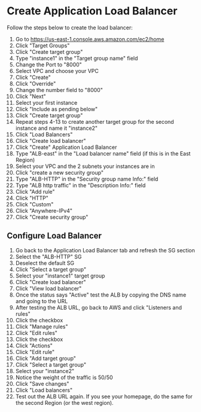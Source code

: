 # Create Application Load Balancer

Follow the steps below to create the load balancer:

1. Go to https://us-east-1.console.aws.amazon.com/ec2/home
2. Click "Target Groups"
3. Click "Create target group"
4. Type "instance1" in the "Target group name" field
5. Change the Port to "8000"
6. Select VPC and choose your VPC
7. Click "Create"
8. Click "Override"
9. Change the number field to "8000"
10. Click "Next"
11. Select your first instance
12. Click "Include as pending below"
13. Click "Create target group"
14. Repeat steps 4-13 to create another target group for the second instance and name it "instance2"
15. Click "Load Balancers"
16. Click "Create load balancer"
17. Click "Create" Application Load Balancer
18. Type "ALB-east" in the "Load balancer name" field (if this is in the East Region)
19. Select your VPC and the 2 subnets your instances are in
20. Click "create a new security group"
21. Type "ALB-HTTP" in the "Security group name Info:" field
22. Type "ALB http traffic" in the "Description Info:" field
23. Click "Add rule"
24. Click "HTTP"
25. Click "Custom"
26. Click "Anywhere-IPv4"
27. Click "Create security group"

## Configure Load Balancer

1. Go back to the Application Load Balancer tab and refresh the SG section
2. Select the "ALB-HTTP" SG
3. Deselect the default SG
4. Click "Select a target group"
5. Select your "instance1" target group
6. Click "Create load balancer"
7. Click "View load balancer"
8. Once the status says "Active" test the ALB by copying the DNS name and going to the URL
9. After testing the ALB URL, go back to AWS and click "Listeners and rules"
10. Click the checkbox
11. Click "Manage rules"
12. Click "Edit rules"
13. Click the checkbox
14. Click "Actions"
15. Click "Edit rule"
16. Click "Add target group"
17. Click "Select a target group"
18. Select your "instance2"
19. Notice the weight of the traffic is 50/50
20. Click "Save changes"
21. Click "Load balancers"
22. Test out the ALB URL again. If you see your homepage, do the same for the second Region (or the west region).